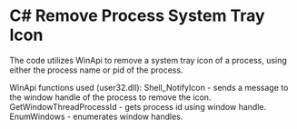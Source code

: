 # C# Remove Process System Tray Icon
The code utilizes WinApi to remove a system tray icon of a process, using either the process name or pid of the process.

WinApi functions used (user32.dll): 
Shell_NotifyIcon - sends a message to the window handle of the process to remove the icon.
GetWindowThreadProcessId - gets process id using window handle.
EnumWindows - enumerates window handles.

